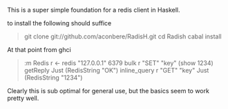 This is a super simple foundation for a redis client in Haskell.

to install the following should suffice

> git clone git://github.com/aconbere/RadisH.git
> cd Radish
> cabal install

At that point from ghci

> :m Redis
> r <- redis "127.0.0.1" 6379
> bulk r "SET" "key" (show 1234)
> getReply
Just (RedisString "OK")
> inline_query r "GET" "key"
Just (RedisString "1234")

Clearly this is sub optimal for general use, but the basics seem to work pretty well.

